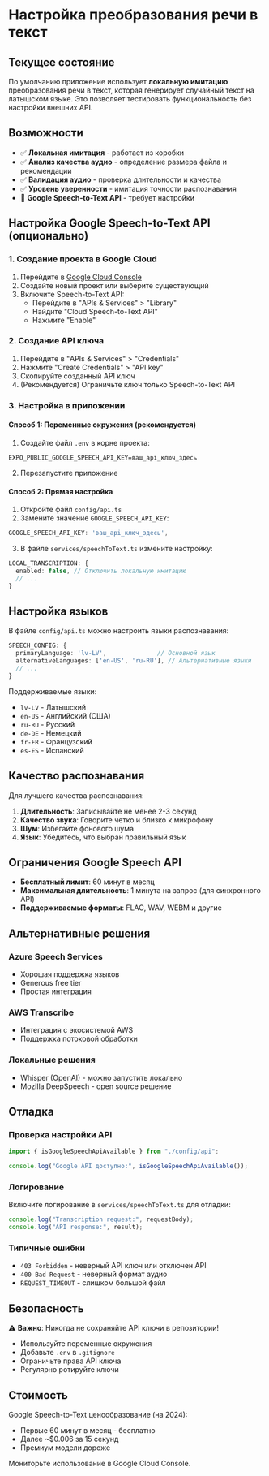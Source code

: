 # Настройка преобразования речи в текст

## Текущее состояние

По умолчанию приложение использует **локальную имитацию** преобразования речи в текст, которая генерирует случайный текст на латышском языке. Это позволяет тестировать функциональность без настройки внешних API.

## Возможности

- ✅ **Локальная имитация** - работает из коробки
- ✅ **Анализ качества аудио** - определение размера файла и рекомендации
- ✅ **Валидация аудио** - проверка длительности и качества
- ✅ **Уровень уверенности** - имитация точности распознавания
- 🔧 **Google Speech-to-Text API** - требует настройки

## Настройка Google Speech-to-Text API (опционально)

### 1. Создание проекта в Google Cloud

1. Перейдите в [Google Cloud Console](https://console.cloud.google.com/)
2. Создайте новый проект или выберите существующий
3. Включите Speech-to-Text API:
   - Перейдите в "APIs & Services" > "Library"
   - Найдите "Cloud Speech-to-Text API"
   - Нажмите "Enable"

### 2. Создание API ключа

1. Перейдите в "APIs & Services" > "Credentials"
2. Нажмите "Create Credentials" > "API key"
3. Скопируйте созданный API ключ
4. (Рекомендуется) Ограничьте ключ только Speech-to-Text API

### 3. Настройка в приложении

#### Способ 1: Переменные окружения (рекомендуется)

1. Создайте файл `.env` в корне проекта:

```env
EXPO_PUBLIC_GOOGLE_SPEECH_API_KEY=ваш_api_ключ_здесь
```

2. Перезапустите приложение

#### Способ 2: Прямая настройка

1. Откройте файл `config/api.ts`
2. Замените значение `GOOGLE_SPEECH_API_KEY`:

```typescript
GOOGLE_SPEECH_API_KEY: 'ваш_api_ключ_здесь',
```

3. В файле `services/speechToText.ts` измените настройку:

```typescript
LOCAL_TRANSCRIPTION: {
  enabled: false, // Отключить локальную имитацию
  // ...
}
```

## Настройка языков

В файле `config/api.ts` можно настроить языки распознавания:

```typescript
SPEECH_CONFIG: {
  primaryLanguage: 'lv-LV',              // Основной язык
  alternativeLanguages: ['en-US', 'ru-RU'], // Альтернативные языки
  // ...
}
```

Поддерживаемые языки:

- `lv-LV` - Латышский
- `en-US` - Английский (США)
- `ru-RU` - Русский
- `de-DE` - Немецкий
- `fr-FR` - Французский
- `es-ES` - Испанский

## Качество распознавания

Для лучшего качества распознавания:

1. **Длительность**: Записывайте не менее 2-3 секунд
2. **Качество звука**: Говорите четко и близко к микрофону
3. **Шум**: Избегайте фонового шума
4. **Язык**: Убедитесь, что выбран правильный язык

## Ограничения Google Speech API

- **Бесплатный лимит**: 60 минут в месяц
- **Максимальная длительность**: 1 минута на запрос (для синхронного API)
- **Поддерживаемые форматы**: FLAC, WAV, WEBM и другие

## Альтернативные решения

### Azure Speech Services

- Хорошая поддержка языков
- Generous free tier
- Простая интеграция

### AWS Transcribe

- Интеграция с экосистемой AWS
- Поддержка потоковой обработки

### Локальные решения

- Whisper (OpenAI) - можно запустить локально
- Mozilla DeepSpeech - open source решение

## Отладка

### Проверка настройки API

```javascript
import { isGoogleSpeechApiAvailable } from "./config/api";

console.log("Google API доступно:", isGoogleSpeechApiAvailable());
```

### Логирование

Включите логирование в `services/speechToText.ts` для отладки:

```javascript
console.log("Transcription request:", requestBody);
console.log("API response:", result);
```

### Типичные ошибки

- `403 Forbidden` - неверный API ключ или отключен API
- `400 Bad Request` - неверный формат аудио
- `REQUEST_TIMEOUT` - слишком большой файл

## Безопасность

⚠️ **Важно**: Никогда не сохраняйте API ключи в репозитории!

- Используйте переменные окружения
- Добавьте `.env` в `.gitignore`
- Ограничьте права API ключа
- Регулярно ротируйте ключи

## Стоимость

Google Speech-to-Text ценообразование (на 2024):

- Первые 60 минут в месяц - бесплатно
- Далее ~$0.006 за 15 секунд
- Премиум модели дороже

Мониторьте использование в Google Cloud Console.
